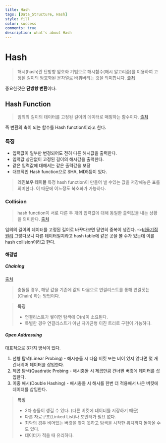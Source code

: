 ```yaml
---
title: Hash
tags: [Data_Structure, Hash]
style: fill
color: success
comments: true
description: what's about Hash
---
```

# Hash
> 해시(hash)란 단방향 암호화 기법으로 해시함수(해시 알고리즘)를 이용하여 고정된 길이의 암호화된 문자열로 바꿔버리는 것을 의미합니다.
> [출처](https://medium.com/@su_bak/crypto-해시-hash-란-6962be197523)

중요한것은 **단방향 변환**이다.

## Hash Function
> 임의의 길이의 데이터를 고정된 길이의 데이터로 매핑하는 함수이다.
> [출처](https://ko.wikipedia.org/wiki/해시_함수)

즉 변환의 축이 되는 함수를 Hash function이라고 한다.

### 특징
- 입력값이 일부만 변경되어도 전혀 다른 해시값을 출력한다.
- 입력값 상관없이 고정된 길이의 해시값을 출력한다.
- 같은 입력값에 대해서는 같은 출력값을 보장
- 대표적인 Hash function으로 SHA, MD5등이 있다.

> **레인보우 테이블**
> 특정 hash function이 만들어 낼 수있는 값을 저장해놓은 표를 의미한다.
> 이 때문에 어느정도 복호화가 가능하다. 

### Collision
> hash function이 서로 다른 두 개의 입력값에 대해 동일한 출력값을 내는 상황을 의미한다.
> [출처](https://ko.wikipedia.org/wiki/해시_충돌)

임의의 길이의 데이터를 고정된 길이로 바꾸다보면 당연히 중복이 생긴다. ->[비둘기집 원리](https://namu.wiki/w/비둘기%20집의%20원리)
그렇다보니 다른 데이터일지라고 hash table에 같은 곳을 볼 수가 있는데 이를 hash collision이라고 한다.

#### 해결법
##### Chaining
[](https://img1.daumcdn.net/thumb/R1280x0/?scode=mtistory2&fname=https%3A%2F%2Fblog.kakaocdn.net%2Fdn%2FbMksXD%2FbtrAheiKKSZ%2F7I1dvH1F2nMK75krGwSCrK%2Fimg.png)
[출처](https://www.baeldung.com/java-hashmap-advanced)
> 충돌될 경우, 해당 값을 기존에 값의 다음으로 연결리스트를 통해 연결짓는(Chain) 하는 방법이다.

> **특징** 
> - 연결리스트가 쌓이면 탐색에 O(n)이 소요된다.
> - 특별한 경우 연결리스트가 아닌 자가균형 이진 트리로 구현이 가능하다.

##### Open Addressing
대표적으로 3가지 방식이 있다. 
1. 선형 탐색(Linear Probing) - 해시충돌 시 다음 버킷 또는 비어 있지 않다면 몇 개 건너뛰어 데이터를 삽입한다.
2. 제곱 탐색(Quadratic Probing - 해시충돌 시 제곱만큼 건너뛴 버킷에 데이터를 삽입한다.
3. 이중 해시(Double Hashing) - 해시충돌 시 해시를 한번 더 적용해서 나온 버킷에 데이터를 삽입한다.

> **특징**
> - 2차 충돌이 생길 수 있다. (다른 버킷에 데이터를 저장하기 때문)
> - 다른 자료구조(Linked List)나 포인터가 필요 없다.
> - 최악의 경우 비어있는 버킷을 찾지 못하고 탐색을 시작한 위치까지 돌아올 수도 있다.
> - 데이터가 적을 때 유리하다.

